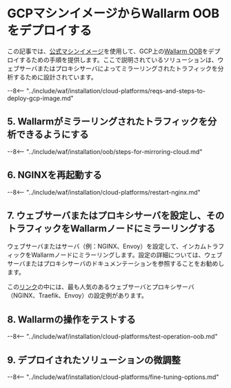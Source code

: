 [link-launch-instance]:     https://cloud.google.com/deep-learning-vm/docs/quickstart-marketplace

[img-ssh-key-generation]:       ../../../images/installation-gcp/common/ssh-key-generation.png
[versioning-policy]:            ../../../updating-migrating/versioning-policy.md#version-list
[img-wl-console-users]:         ../../../images/check-user-no-2fa.png
[img-create-wallarm-node]:      ../../../images/user-guides/nodes/create-cloud-node.png
[deployment-platform-docs]:     ../../../installation/supported-deployment-options.md
[node-token]:                       ../../../quickstart.md#deploy-the-wallarm-filtering-node
[api-token]:                        ../../../user-guides/settings/api-tokens.md
[wallarm-token-types]:              ../../../user-guides/nodes/nodes.md#api-and-node-tokens-for-node-creation
[platform]:                         ../../../installation/supported-deployment-options.md
[ptrav-attack-docs]:                ../../../attacks-vulns-list.md#path-traversal
[attacks-in-ui-image]:              ../../../images/admin-guides/test-attacks-quickstart.png
[wallarm-nginx-directives]:         ../../../admin-en/configure-parameters-en.md
[autoscaling-docs]:                 ../../../admin-en/installation-guides/google-cloud/autoscaling-overview.md
[real-ip-docs]:                     ../../../admin-en/using-proxy-or-balancer-en.md
[allocate-memory-docs]:             ../../../admin-en/configuration-guides/allocate-resources-for-node.md
[limiting-request-processing]:      ../../../user-guides/rules/configure-overlimit-res-detection.md
[logs-docs]:                        ../../../admin-en/configure-logging.md
[oob-advantages-limitations]:       ../overview.md#advantages-and-limitations
[wallarm-mode]:                     ../../../admin-en/configure-wallarm-mode.md
[wallarm-api-via-proxy]:            ../../../admin-en/configuration-guides/access-to-wallarm-api-via-proxy.md
[img-grouped-nodes]:                ../../../images/user-guides/nodes/grouped-nodes.png

# GCPマシンイメージからWallarm OOBをデプロイする

この記事では、[公式マシンイメージ](https://console.cloud.google.com/launcher/details/wallarm-node-195710/wallarm-node)を使用して、GCP上の[Wallarm OOB](overview.md)をデプロイするための手順を提供します。ここで説明されているソリューションは、ウェブサーバまたはプロキシサーバによってミラーリングされたトラフィックを分析するために設計されています。

--8<-- "../include/waf/installation/cloud-platforms/reqs-and-steps-to-deploy-gcp-image.md"

## 5. Wallarmがミラーリングされたトラフィックを分析できるようにする

--8<-- "../include/waf/installation/oob/steps-for-mirroring-cloud.md"

## 6. NGINXを再起動する

--8<-- "../include/waf/installation/cloud-platforms/restart-nginx.md"

## 7. ウェブサーバまたはプロキシサーバを設定し、そのトラフィックをWallarmノードにミラーリングする

ウェブサーバまたはサーバ（例：NGINX、Envoy）を設定して、インカムトラフィックをWallarmノードにミラーリングします。設定の詳細については、ウェブサーバまたはプロキシサーバのドキュメンテーションを参照することをお勧めします。

この[リンク](overview.md#examples-of-web-server-configuration-for-traffic-mirroring)の中には、最も人気のあるウェブサーバとプロキシサーバ（NGINX、Traefik、Envoy）の設定例があります。

## 8. Wallarmの操作をテストする

--8<-- "../include/waf/installation/cloud-platforms/test-operation-oob.md"

## 9. デプロイされたソリューションの微調整

--8<-- "../include/waf/installation/cloud-platforms/fine-tuning-options.md"